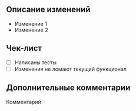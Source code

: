 ## Описание изменений

- Изменение 1
- Изменение 2

## Чек-лист

- [ ] Написаны тесты
- [ ] Изменения не ломают текущий функционал

## Дополнительные комментарии

Комментарий
